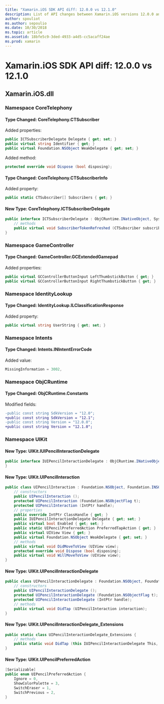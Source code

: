 ```yaml
---
title: "Xamarin.iOS SDK API diff: 12.0.0 vs 12.1.0"
description: List of API changes between Xamarin.iOS versions 12.0.0 and 12.1.0.
author: spouliot
ms.author: sepoulio
ms.date: 10/30/2018
ms.topic: article
ms.assetid: 18bfe5c9-3ded-4933-a4d5-cc5acaff24ae
ms.prod: xamarin
---
```


# Xamarin.iOS SDK API diff: 12.0.0 vs 12.1.0

<a name="Xamarin.iOS.dll" />

## Xamarin.iOS.dll

### Namespace CoreTelephony

#### Type Changed: CoreTelephony.CTSubscriber

Added properties:

```csharp
public ICTSubscriberDelegate Delegate { get; set; }
public virtual string Identifier { get; }
public virtual Foundation.NSObject WeakDelegate { get; set; }
```

Added method:

```csharp
protected override void Dispose (bool disposing);
```


#### Type Changed: CoreTelephony.CTSubscriberInfo

Added property:

```csharp
public static CTSubscriber[] Subscribers { get; }
```


#### New Type: CoreTelephony.ICTSubscriberDelegate

```csharp
public interface ICTSubscriberDelegate : ObjCRuntime.INativeObject, System.IDisposable {
	// methods
	public virtual void SubscriberTokenRefreshed (CTSubscriber subscriber);
}
```


### Namespace GameController

#### Type Changed: GameController.GCExtendedGamepad

Added properties:

```csharp
public virtual GCControllerButtonInput LeftThumbstickButton { get; }
public virtual GCControllerButtonInput RightThumbstickButton { get; }
```



### Namespace IdentityLookup

#### Type Changed: IdentityLookup.ILClassificationResponse

Added property:

```csharp
public virtual string UserString { get; set; }
```



### Namespace Intents

#### Type Changed: Intents.INIntentErrorCode

Added value:

```csharp
MissingInformation = 3002,
```



### Namespace ObjCRuntime

#### Type Changed: ObjCRuntime.Constants

Modified fields:

```diff
-public const string SdkVersion = "12.0";
+public const string SdkVersion = "12.1";
-public const string Version = "12.0.0";
+public const string Version = "12.1.0";
```



### Namespace UIKit

#### New Type: UIKit.IUIPencilInteractionDelegate

```csharp
public interface IUIPencilInteractionDelegate : ObjCRuntime.INativeObject, System.IDisposable {
}
```

#### New Type: UIKit.UIPencilInteraction

```csharp
public class UIPencilInteraction : Foundation.NSObject, Foundation.INSObjectProtocol, ObjCRuntime.INativeObject, System.IDisposable, System.IEquatable<Foundation.NSObject>, IUIInteraction {
	// constructors
	public UIPencilInteraction ();
	protected UIPencilInteraction (Foundation.NSObjectFlag t);
	protected UIPencilInteraction (IntPtr handle);
	// properties
	public override IntPtr ClassHandle { get; }
	public IUIPencilInteractionDelegate Delegate { get; set; }
	public virtual bool Enabled { get; set; }
	public static UIPencilPreferredAction PreferredTapAction { get; }
	public virtual UIView View { get; }
	public virtual Foundation.NSObject WeakDelegate { get; set; }
	// methods
	public virtual void DidMoveToView (UIView view);
	protected override void Dispose (bool disposing);
	public virtual void WillMoveToView (UIView view);
}
```

#### New Type: UIKit.UIPencilInteractionDelegate

```csharp
public class UIPencilInteractionDelegate : Foundation.NSObject, Foundation.INSObjectProtocol, ObjCRuntime.INativeObject, System.IDisposable, System.IEquatable<Foundation.NSObject>, IUIPencilInteractionDelegate {
	// constructors
	public UIPencilInteractionDelegate ();
	protected UIPencilInteractionDelegate (Foundation.NSObjectFlag t);
	protected UIPencilInteractionDelegate (IntPtr handle);
	// methods
	public virtual void DidTap (UIPencilInteraction interaction);
}
```

#### New Type: UIKit.UIPencilInteractionDelegate_Extensions

```csharp
public static class UIPencilInteractionDelegate_Extensions {
	// methods
	public static void DidTap (this IUIPencilInteractionDelegate This, UIPencilInteraction interaction);
}
```

#### New Type: UIKit.UIPencilPreferredAction

```csharp
[Serializable]
public enum UIPencilPreferredAction {
	Ignore = 0,
	ShowColorPalette = 3,
	SwitchEraser = 1,
	SwitchPrevious = 2,
}
```


